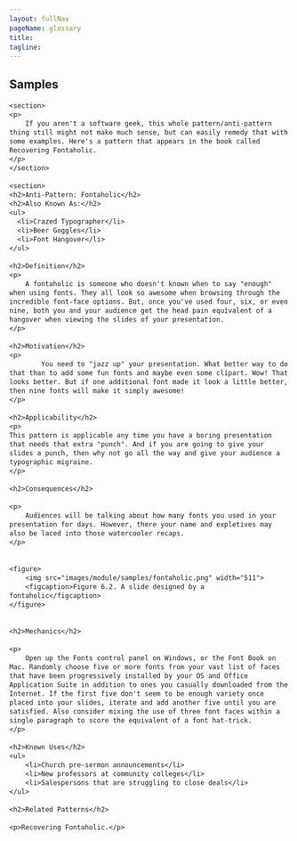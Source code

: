 ```yaml
---
layout: fullNav
pageName: glossary
title:
tagline: 
---
```


<article>
	<h1>Samples</h1>

	<section>
    <p>
        If you aren't a software geek, this whole pattern/anti-pattern thing still might not make much sense, but can easily remedy that with some examples. Here's a pattern that appears in the book called Recovering Fontaholic.
    </p>
	</section>

	<section>
    <h2>Anti-Pattern: Fontaholic</h2>
    <h2>Also Known As:</h2>
    <ul>
      <li>Crazed Typographer</li>
      <li>Beer Goggles</li>
      <li>Font Hangover</li>
    </ul>
    
    <h2>Definition</h2>
    <p>
        A fontaholic is someone who doesn't known when to say "enough" when using fonts. They all look so awesome when browsing through the incredible font-face options. But, once you've used four, six, or even nine, both you and your audience get the head pain equivalent of a hangover when viewing the slides of your presentation.
    </p>
    
    <h2>Motivation</h2>
    <p>
            You need to "jazz up" your presentation. What better way to do that than to add some fun fonts and maybe even some clipart. Wow! That looks better. But if one additional font made it look a little better, then nine fonts will make it simply awesome!
    </p>
    
    <h2>Applicability</h2>
    <p>
    This pattern is applicable any time you have a boring presentation that needs that extra "punch". And if you are going to give your slides a punch, then why not go all the way and give your audience a typographic migraine.
    </p>
    
    <h2>Consequences</h2>

    <p>
        Audiences will be talking about how many fonts you used in your presentation for days. However, there your name and expletives may also be laced into those watercooler recaps.
    </p>
    
    
    <figure>
        <img src="images/module/samples/fontaholic.png" width="511">
        <figcaption>Figure 6.2. A slide designed by a fontaholic</figcaption>
    </figure>
    
    
    <h2>Mechanics</h2>

    <p>
        Open up the Fonts control panel on Windows, or the Font Book on Mac. Randomly choose five or more fonts from your vast list of faces that have been progressively installed by your OS and Office Application Suite in addition to ones you casually downloaded from the Internet. If the first five don't seem to be enough variety once placed into your slides, iterate and add another five until you are satisfied. Also consider mixing the use of three font faces within a single paragraph to score the equivalent of a font hat-trick.
    </p>
    
    <h2>Known Uses</h2>
    <ul>
        <li>Church pre-sermon announcements</li>
        <li>New professors at community colleges</li>
        <li>Salespersons that are struggling to close deals</li>
    </ul>
    
    <h2>Related Patterns</h2>

    <p>Recovering Fontaholic.</p>
  </section>
</article>